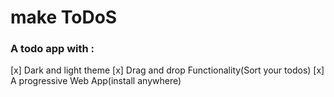 # make ToDoS

### A todo app with :

[x] Dark and light theme
[x] Drag and drop Functionality(Sort your todos)
[x] A progressive Web App(install anywhere)
